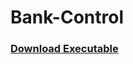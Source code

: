 # Bank-Control

<h3><a href=https://github.com/Philippe-Nau/Bank-Control/raw/master/Debug/Win32/prjControleBancario.exe>Download Executable</a></h3> 
